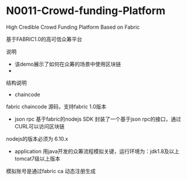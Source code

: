 # N0011-Crowd-funding-Platform
High Credible Crowd Funding Platform Based on Fabric

基于FABRIC1.0的高可信众筹平台

说明

- 该demo展示了如何在众筹的场景中使用区块链
- 

结构说明

- chaincode

fabric chaincode 源码，支持fabric 1.0版本

- json rpc
基于fabric的nodejs SDK 封装了一个基于json rpc的接口，通过CURL可以访问区块链

nodejs的版本必须为 6.10.x

- application
用java开发的众筹流程模拟关键，运行环境为：jdk1.8及以上 tomcat7级以上版本

模拟账号是通过fabric ca 动态注册生成


